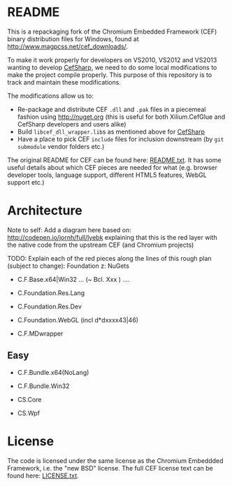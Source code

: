 # README

This is a repackaging fork of the Chromium Embedded Framework (CEF) binary distribution files for Windows, found at http://www.magpcss.net/cef_downloads/. 

To make it work properly for developers on VS2010, VS2012 and VS2013 wanting to develop [CefSharp](http://github.com/cefsharp/CefSharp), we need to do some local modifications to make the project compile properly. This purpose of this repository is to track and maintain these modifications.

The modifications allow us to:

- Re-package and distribute CEF `.dll` and `.pak` files in a piecemeal fashion using http://nuget.org (this is useful for both Xilium.CefGlue and CefSharp developers and users alike)
- Build `libcef_dll_wrapper.lib`s as mentioned above for [CefSharp](http://github.com/cefsharp/CefSharp)
- Have a place to pick CEF `include` files for inclusion downstream (by `git submodule` vendor folders etc.)

The original README for CEF can be found here: [README.txt](cef_binary_3.y.z_windows32/README.txt). It has some useful details about which CEF pieces are needed for what (e.g. browser developer tools, language support, different HTML5 features, WebGL support etc.)

# Architecture

Note to self: Add a diagram here based on: http://codepen.io/jornh/full/Iyebk explaining that this is the red layer with the native code from the upstream CEF (and Chromium projects)

TODO: Explain each of the red pieces along the lines of this rough plan (subject to change):
Foundation z: NuGets

- C.F.Base.x64|Win32 ... (~ Bcl. Xxx ) .... 
- C.Foundation.Res.Lang
- C.Foundation.Res.Dev

- C.Foundation.WebGL (incl d*dxxxx43|46)
- C.F.MDwrapper

## Easy

- C.F.Bundle.x64(NoLang)
- C.F.Bundle.Win32

- CS.Core
- CS.Wpf


# License

The code is licensed under the same license as the Chromium Embeddded Framework, i.e. the "new BSD" license. The full CEF license text can be found here: [LICENSE.txt](cef_binary_3.y.z_windows32/LICENSE.txt).
